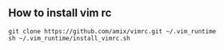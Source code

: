 ## How to install vim rc
	git clone https://github.com/amix/vimrc.git ~/.vim_runtime
	sh ~/.vim_runtime/install_vimrc.sh
